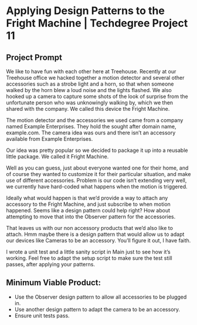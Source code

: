 # Applying Design Patterns to the Fright Machine | Techdegree Project 11

## Project Prompt

We like to have fun with each other here at Treehouse. Recently at our Treehouse office we hacked together a motion detector and several other accessories such as a strobe light and a horn, so that when someone walked by the horn blew a loud noise and the lights flashed. We also hooked up a camera to capture some shots of the look of surprise from the unfortunate person who was unknowingly walking by, which we then shared with the company. We called this device the Fright Machine.

The motion detector and the accessories we used came from a company named Example Enterprises. They hold the sought after domain name, example.com. The camera idea was ours and there isn’t an accessory available from Example Enterprises.

Our idea was pretty popular so we decided to package it up into a reusable little package. We called it Fright Machine.

Well as you can guess, just about everyone wanted one for their home, and of course they wanted to customize it for their particular situation, and make use of different accessories. Problem is our code isn’t extending very well, we currently have hard-coded what happens when the motion is triggered.

Ideally what would happen is that we’d provide a way to attach any accessory to the Fright Machine, and just subscribe to when motion happened. Seems like a design pattern could help right? How about attempting to move that into the Observer pattern for the accessories.

That leaves us with our non accessory products that we’d also like to attach. Hmm maybe there is a design pattern that would allow us to adapt our devices like Cameras to be an accessory. You’ll figure it out, I have faith.

I wrote a unit test and a little sanity script in Main just to see how it’s working. Feel free to adapt the setup script to make sure the test still passes, after applying your patterns.

## Minimum Viable Product:

- Use the Observer design pattern to allow all accessories to be plugged in.
- Use another design pattern to adapt the camera to be an accessory.
- Ensure unit tests pass.
